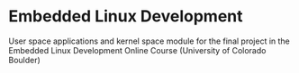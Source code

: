 # Embedded Linux Development
User space applications and kernel space module for the final project in the Embedded Linux Development Online Course (University of Colorado Boulder)
